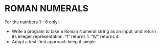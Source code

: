 ROMAN NUMERALS
==============

For the numbers 1 - 6 only:
  * Write a program to take a Roman Numeral string as an input, and return its integer representation. “I" returns 1. “IV" returns 4.
  * Adopt a test-first approach keep it simple
